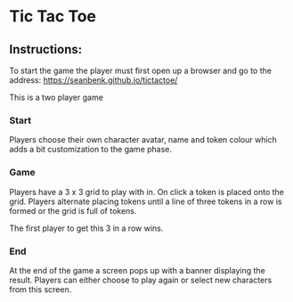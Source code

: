# Tic Tac Toe

## Instructions:
To start the game the player must first open up a browser and go to the address: https://seanbenk.github.io/tictactoe/

This is a two player game

### Start
Players choose their own character avatar, name and token colour which adds a bit customization to the game phase.

### Game
Players have a 3 x 3 grid to play with in. On click a token is placed onto the grid. Players alternate placing tokens until a line of three tokens in a row is formed or the grid is full of tokens.

The first player to get this 3 in a row wins.

### End
At the end of the game a screen pops up with a banner displaying the result.
Players can either choose to play again or select new characters from this screen.